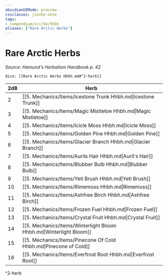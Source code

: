 ```yaml
---
obsidianUIMode: preview
cssclasses: json5e-note
tags:
- compendium/src/5e/hhbh
aliases: ["Rare Arctic Herbs"]
---
```

# Rare Arctic Herbs
*Source: Hamund's Herbalism Handbook p. 42* 

`dice: [[Rare Arctic Herbs Hhbh.md#^2-herb]]`

| 2d8 | Herb |
|-----|------|
| 2 | [[5. Mechanics/Items/Icestone Trunk Hhbh.md\|Icestone Trunk]] |
| 3 | [[5. Mechanics/Items/Magic Mistletoe Hhbh.md\|Magic Mistletoe]] |
| 4 | [[5. Mechanics/Items/Icicle Moss Hhbh.md\|Icicle Moss]] |
| 5 | [[5. Mechanics/Items/Golden Pine Hhbh.md\|Golden Pine]] |
| 6 | [[5. Mechanics/Items/Glacier Branch Hhbh.md\|Glacier Branch]] |
| 7 | [[5. Mechanics/Items/Aurils Hair Hhbh.md\|Auril's Hair]] |
| 8 | [[5. Mechanics/Items/Blubber Bulb Hhbh.md\|Blubber Bulb]] |
| 9 | [[5. Mechanics/Items/Yeti Brush Hhbh.md\|Yeti Brush]] |
| 10 | [[5. Mechanics/Items/Rimemoss Hhbh.md\|Rimemoss]] |
| 11 | [[5. Mechanics/Items/Ashfree Birch Hhbh.md\|Ashfree Birch]] |
| 12 | [[5. Mechanics/Items/Frozen Fuel Hhbh.md\|Frozen Fuel]] |
| 13 | [[5. Mechanics/Items/Crystal Fruit Hhbh.md\|Crystal Fruit]] |
| 14 | [[5. Mechanics/Items/Winterlight Bloom Hhbh.md\|Winterlight Bloom]] |
| 15 | [[5. Mechanics/Items/Pinecone Of Cold Hhbh.md\|Pinecone of Cold]] |
| 16 | [[5. Mechanics/Items/Everfrost Root Hhbh.md\|Everfrost Root]] |
^2-herb